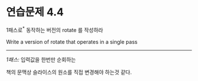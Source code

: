 # 연습문제 4.4


1패스로<sup>*</sup> 동작하는 버전의 rotate 를 작성하라

Write a version of rotate that operates in a single pass

<hr>

_1패스:_ 입력값을 한번만 순회하는

책의 문맥상 슬라이스의 원소를 직접 변경해야 하는것 같다.